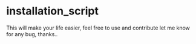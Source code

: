 # installation_script
This will make your life easier, feel free to use and contribute let me know for any bug, thanks..
